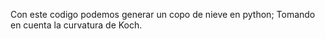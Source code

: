 Con este codigo podemos generar un copo de nieve en python;
Tomando en cuenta la curvatura de Koch.
